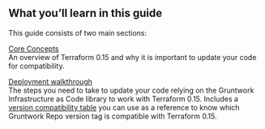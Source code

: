 ## What you’ll learn in this guide

This guide consists of two main sections:

[Core Concepts](#core_concepts)  
An overview of Terraform 0.15 and why it is important to update your code for compatibility.

[Deployment walkthrough](#deployment_walkthrough)  
The steps you need to take to update your code relying on the Gruntwork Infrastructure as Code library to work with
Terraform 0.15. Includes a
[version compatibility table](#compatibility_table) you can use as a reference to know which Gruntwork Repo version
tag is compatible with Terraform 0.15.



<!-- ##DOCS-SOURCER-START
{"sourcePlugin":"Service Catalog Reference","hash":"330198c67438c99e4e92556a68b52e39"}
##DOCS-SOURCER-END -->
